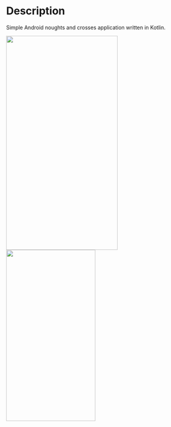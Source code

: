 # Description
Simple Android noughts and crosses application written in Kotlin.

<img src=https://i.postimg.cc/SR1z6SQt/game-board.png width=300 height=575> <img src=https://i.postimg.cc/25LT3tGD/noughts-wins.png width="240" height="460">